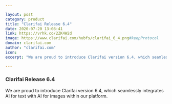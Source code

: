 ```yaml
---

layout: post
category: product
title: "Clarifai Release 6.4"
date: 2020-07-20 13:08:41
link: https://vrhk.co/2ZK4W2d
image: https://www.clarifai.com/hubfs/clarifai_6_4.png#keepProtocol
domain: clarifai.com
author: "clarifai.com"
icon: 
excerpt: "We are proud to introduce Clarifai version 6.4, which seamlessly integrates AI for text with AI for images within our platform. "

---
```


### Clarifai Release 6.4

We are proud to introduce Clarifai version 6.4, which seamlessly integrates AI for text with AI for images within our platform. 